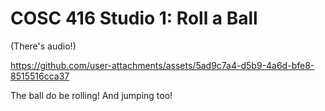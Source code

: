 # COSC 416 Studio 1: Roll a Ball

(There's audio!)

https://github.com/user-attachments/assets/5ad9c7a4-d5b9-4a6d-bfe8-8515516cca37

The ball do be rolling!
And jumping too!

